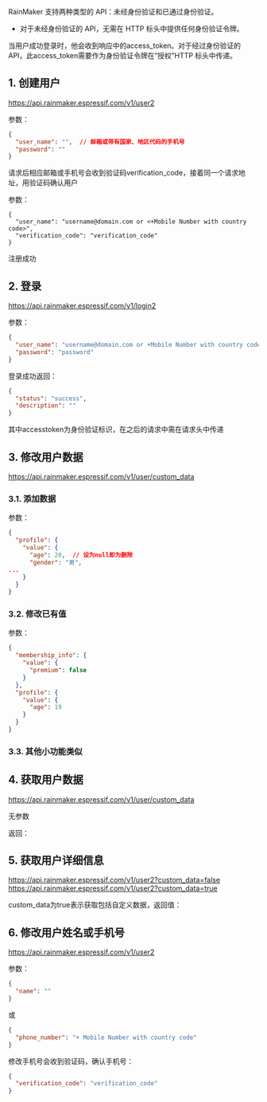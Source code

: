 RainMaker 支持两种类型的 API：未经身份验证和已通过身份验证。

- 对于未经身份验证的 API，无需在 HTTP 标头中提供任何身份验证令牌。

当用户成功登录时，他会收到响应中的access_token。对于经过身份验证的 API，此access_token需要作为身份验证令牌在“授权”HTTP 标头中传递。

## 1. 创建用户

<https://api.rainmaker.espressif.com/v1/user2>

参数：

```json
{
  "user_name": "",  // 邮箱或带有国家、地区代码的手机号
  "password": ""
}
```

请求后相应邮箱或手机号会收到验证码verification_code，接着同一个请求地址，用验证码确认用户

参数：

```
{
  "user_name": "username@domain.com or <+Mobile Number with country code>",
  "verification_code": "verification_code"
}
```
注册成功

## 2. 登录

<https://api.rainmaker.espressif.com/v1/login2>

参数：
```json
{
  "user_name": "username@domain.com or +Mobile Number with country code",
  "password": "password"
}
```

登录成功返回：

```json
{
  "status": "success",
  "description": ""
}
```

其中accesstoken为身份验证标识，在之后的请求中需在请求头中传递

## 3. 修改用户数据

<https://api.rainmaker.espressif.com/v1/user/custom_data>

### 3.1. 添加数据

参数：

```json
{
  "profile": {
    "value": {
      "age": 20,  // 设为null即为删除
      "gender": "男",
...
    }
  }
}
```

### 3.2. 修改已有值

参数：

```json
{
  "membership_info": {
    "value": {
      "premium": false
    }
  },
  "profile": {
    "value": {
      "age": 19
    }
  }
}
```

### 3.3. 其他小功能类似

## 4. 获取用户数据

<https://api.rainmaker.espressif.com/v1/user/custom_data>

无参数

返回：

## 5. 获取用户详细信息

<https://api.rainmaker.espressif.com/v1/user2?custom_data=false>
<https://api.rainmaker.espressif.com/v1/user2?custom_data=true>

custom_data为true表示获取包括自定义数据，返回值：

## 6. 修改用户姓名或手机号

<https://api.rainmaker.espressif.com/v1/user2>

参数：

```json
{
  "name": ""
}
```
或
```json
{
  "phone_number": "+ Mobile Number with country code"
}
```

修改手机号会收到验证码，确认手机号：

```json
{
  "verification_code": "verification_code"
}
```
